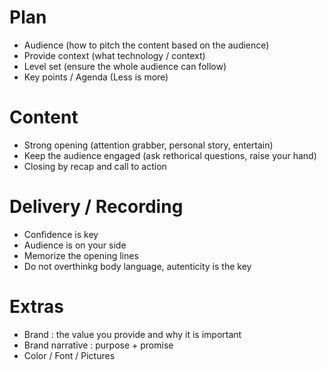 # Plan
* Audience (how to pitch the content based on the audience)
* Provide context (what technology / context)
* Level set (ensure the whole audience can follow)
* Key points / Agenda (Less is more)

# Content
* Strong opening (attention grabber, personal story, entertain)
* Keep the audience engaged (ask rethorical questions, raise your hand)
* Closing by recap and call to action

# Delivery / Recording
* Confidence is key
* Audience is on your side
* Memorize the opening lines
* Do not overthinkg body language, autenticity is the key

# Extras
* Brand : the value you provide and why it is important
* Brand narrative : purpose + promise
* Color / Font / Pictures